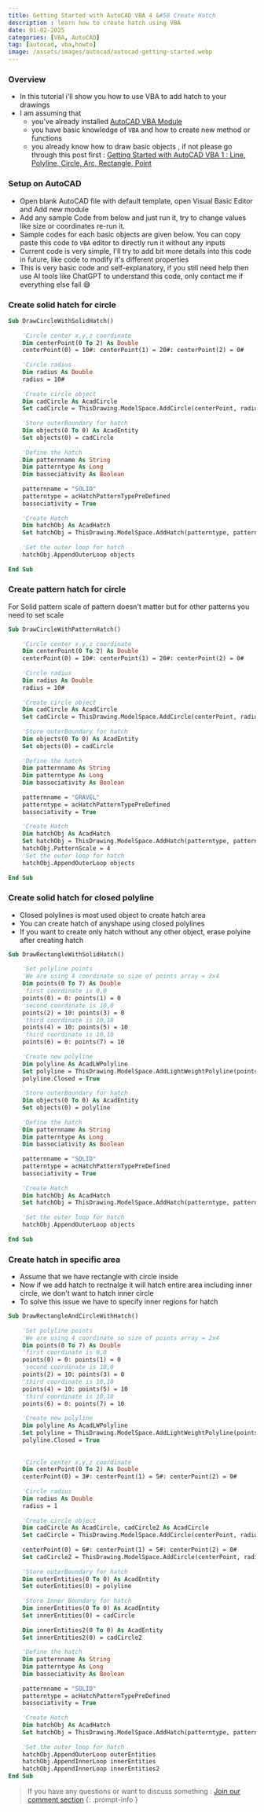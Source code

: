 ```yaml
---
title: Getting Started with AutoCAD VBA 4 &#58 Create Hatch
description : learn how to create hatch using VBA
date: 01-02-2025
categories: [VBA, AutoCAD]
tag: [autocad, vba,howto]
image: /assets/images/autocad/autocad-getting-started.webp
---
```


### Overview
- In this tutorial i'll show you how to use VBA to add hatch to your drawings
- I am assuming that 
  - you've already installed [AutoCAD VBA Module](https://www.autodesk.com/support/technical/article/caas/tsarticles/ts/3kxk0RyvfWTfSfAIrcmsLQ.html)
  - you have basic knowledge of `VBA` and how to create new method or functions
  - you already know how to draw basic objects , if not please go through this post first : [Getting Started with AutoCAD VBA 1 : Line, Polyline, Circle, Arc, Rectangle, Point](/posts/autocad-vba-getting-started-1/)

### Setup on AutoCAD
- Open blank AutoCAD file with default template, open Visual Basic Editor and Add new module
- Add any sample Code from below and just run it, try to change values like size or coordinates re-run it.
- Sample codes for each basic objects are given below. You can copy paste this code to `VBA` editor to directly run it without any inputs
- Current code is very simple, I'll try to add bit more details into this code in future, like code to modify it's different properties
- This is very basic code and self-explanatory, if you still need help then use AI tools like ChatGPT to understand this code, only contact me if everything else fail 😅
  
### Create solid hatch for circle
```vb
Sub DrawCircleWithSolidHatch()
       
    'Circle center x,y,z coordinate
    Dim centerPoint(0 To 2) As Double
    centerPoint(0) = 10#: centerPoint(1) = 20#: centerPoint(2) = 0#
     
    'Circle radius
    Dim radius As Double
    radius = 10#
     
    'Create circle object
    Dim cadCircle As AcadCircle
    Set cadCircle = ThisDrawing.ModelSpace.AddCircle(centerPoint, radius)
    
    'Store outerBoundary for hatch
    Dim objects(0 To 0) As AcadEntity
    Set objects(0) = cadCircle
        
    'Define the hatch
    Dim patternname As String
    Dim patterntype As Long
    Dim bassociativity As Boolean
        
    patternname = "SOLID"
    patterntype = acHatchPatternTypePreDefined
    bassociativity = True
    
    'Create Hatch
    Dim hatchObj As AcadHatch
    Set hatchObj = ThisDrawing.ModelSpace.AddHatch(patterntype, patternname, bassociativity)
      
    'Set the outer loop for hatch
    hatchObj.AppendOuterLoop objects
    
End Sub
```
### Create pattern hatch for circle
For Solid pattern scale of pattern doesn't matter but for other patterns you need to set scale
```vb
Sub DrawCircleWithPatternHatch()
       
    'Circle center x,y,z coordinate
    Dim centerPoint(0 To 2) As Double
    centerPoint(0) = 10#: centerPoint(1) = 20#: centerPoint(2) = 0#
     
    'Circle radius
    Dim radius As Double
    radius = 10#
     
    'Create circle object
    Dim cadCircle As AcadCircle
    Set cadCircle = ThisDrawing.ModelSpace.AddCircle(centerPoint, radius)
    
    'Store outerBoundary for hatch
    Dim objects(0 To 0) As AcadEntity
    Set objects(0) = cadCircle
        
    'Define the hatch
    Dim patternname As String
    Dim patterntype As Long
    Dim bassociativity As Boolean
        
    patternname = "GRAVEL"
    patterntype = acHatchPatternTypePreDefined
    bassociativity = True
    
    'Create Hatch
    Dim hatchObj As AcadHatch
    Set hatchObj = ThisDrawing.ModelSpace.AddHatch(patterntype, patternname, bassociativity)
    hatchObj.PatternScale = 4
    'Set the outer loop for hatch
    hatchObj.AppendOuterLoop objects
    
End Sub
```
### Create solid hatch for closed polyline
- Closed polylines is most used object to create hatch area
- You can create hatch of anyshape using closed polylines
- If you want to create only hatch without any other object, erase polyine after creating hatch

```vb
Sub DrawRectangleWithSolidHatch()
 
    'Set polyline points
    'We are using 4 coordinate so size of points array = 2x4
    Dim points(0 To 7) As Double
    'first coordinate is 0,0
    points(0) = 0: points(1) = 0
    'second coordinate is 10,0
    points(2) = 10: points(3) = 0
    'third coordinate is 10,10
    points(4) = 10: points(5) = 10
    'third coordinate is 10,10
    points(6) = 0: points(7) = 10
        
    'Create new polyline
    Dim polyline As AcadLWPolyline
    Set polyline = ThisDrawing.ModelSpace.AddLightWeightPolyline(points)
    polyline.Closed = True
 
    'Store outerBoundary for hatch
    Dim objects(0 To 0) As AcadEntity
    Set objects(0) = polyline
        
    'Define the hatch
    Dim patternname As String
    Dim patterntype As Long
    Dim bassociativity As Boolean
        
    patternname = "SOLID"
    patterntype = acHatchPatternTypePreDefined
    bassociativity = True
    
    'Create Hatch
    Dim hatchObj As AcadHatch
    Set hatchObj = ThisDrawing.ModelSpace.AddHatch(patterntype, patternname, bassociativity)
      
    'Set the outer loop for hatch
    hatchObj.AppendOuterLoop objects
    
End Sub
```
### Create hatch in specific area
- Assume that we have rectangle with circle inside
- Now if we add hatch to rectnalge it will hatch entire area including inner circle, we don't want to hatch inner circle    
- To solve this issue we have to specify inner regions for hatch

```vb
Sub DrawRectangleAndCircleWithHatch()
 
    'Set polyline points
    'We are using 4 coordinate so size of points array = 2x4
    Dim points(0 To 7) As Double
    'first coordinate is 0,0
    points(0) = 0: points(1) = 0
    'second coordinate is 10,0
    points(2) = 10: points(3) = 0
    'third coordinate is 10,10
    points(4) = 10: points(5) = 10
    'third coordinate is 10,10
    points(6) = 0: points(7) = 10
        
    'Create new polyline
    Dim polyline As AcadLWPolyline
    Set polyline = ThisDrawing.ModelSpace.AddLightWeightPolyline(points)
    polyline.Closed = True
 
   
    'Circle center x,y,z coordinate
    Dim centerPoint(0 To 2) As Double
    centerPoint(0) = 3#: centerPoint(1) = 5#: centerPoint(2) = 0#
     
    'Circle radius
    Dim radius As Double
    radius = 1
     
    'Create circle object
    Dim cadCircle As AcadCircle, cadCircle2 As AcadCircle
    Set cadCircle = ThisDrawing.ModelSpace.AddCircle(centerPoint, radius)
    
    centerPoint(0) = 6#: centerPoint(1) = 5#: centerPoint(2) = 0#
    Set cadCircle2 = ThisDrawing.ModelSpace.AddCircle(centerPoint, radius)
     
    'Store outerBoundary for hatch
    Dim outerEntities(0 To 0) As AcadEntity
    Set outerEntities(0) = polyline
        
    'Store Inner Boundary for hatch
    Dim innerEntities(0 To 0) As AcadEntity
    Set innerEntities(0) = cadCircle
    
    Dim innerEntities2(0 To 0) As AcadEntity
    Set innerEntities2(0) = cadCircle2
    
    'Define the hatch
    Dim patternname As String
    Dim patterntype As Long
    Dim bassociativity As Boolean
        
    patternname = "SOLID"
    patterntype = acHatchPatternTypePreDefined
    bassociativity = True
    
    'Create Hatch
    Dim hatchObj As AcadHatch
    Set hatchObj = ThisDrawing.ModelSpace.AddHatch(patterntype, patternname, bassociativity)
      
    'Set the outer loop for hatch
    hatchObj.AppendOuterLoop outerEntities
    hatchObj.AppendInnerLoop innerEntities
    hatchObj.AppendInnerLoop innerEntities2
End Sub
```


> If you have any questions or want to discuss something : [Join our comment section](https://www.reddit.com/r/NodesAutomations/comments/1if0iou/getting_started_with_autocad_vba_4_create_hatch/)
{: .prompt-info }

